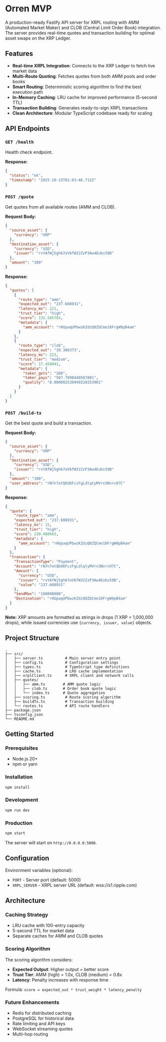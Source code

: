 # Orren MVP

A production-ready Fastify API server for XRPL routing with AMM (Automated Market Maker) and CLOB (Central Limit Order Book) integration. The server provides real-time quotes and transaction building for optimal asset swaps on the XRP Ledger.

## Features

- **Real-time XRPL Integration**: Connects to the XRP Ledger to fetch live market data
- **Multi-Route Quoting**: Fetches quotes from both AMM pools and order books
- **Smart Routing**: Deterministic scoring algorithm to find the best execution path
- **In-Memory Caching**: LRU cache for improved performance (5-second TTL)
- **Transaction Building**: Generates ready-to-sign XRPL transactions
- **Clean Architecture**: Modular TypeScript codebase ready for scaling

## API Endpoints

### `GET /health`
Health check endpoint.

**Response:**
```json
{
  "status": "ok",
  "timestamp": "2025-10-15T01:03:46.712Z"
}
```

### `POST /quote`
Get quotes from all available routes (AMM and CLOB).

**Request Body:**
```json
{
  "source_asset": {
    "currency": "XRP"
  },
  "destination_asset": {
    "currency": "USD",
    "issuer": "rvYAfWj5gh67oV6fW32ZzP3Aw4Eubs59B"
  },
  "amount": "100"
}
```

**Response:**
```json
{
  "quotes": [
    {
      "route_type": "amm",
      "expected_out": "237.608931",
      "latency_ms": 221,
      "trust_tier": "high",
      "score": 132.585783,
      "metadata": {
        "amm_account": "rHUpaqUPbwzKZdzQ8ZQCme18FrgW9pB4am"
      }
    },
    {
      "route_type": "clob",
      "expected_out": "39.386373",
      "latency_ms": 223,
      "trust_tier": "medium",
      "score": 17.456041,
      "metadata": {
        "taker_gets": "200",
        "taker_pays": "507.7898440507801",
        "quality": "0.000002538949220253901"
      }
    }
  ]
}
```

### `POST /build-tx`
Get the best quote and build a transaction.

**Request Body:**
```json
{
  "source_asset": {
    "currency": "XRP"
  },
  "destination_asset": {
    "currency": "USD",
    "issuer": "rvYAfWj5gh67oV6fW32ZzP3Aw4Eubs59B"
  },
  "amount": "100",
  "user_address": "rN7n7otQDd6FczFgLdlqtyMVrn3NnrcH7C"
}
```

**Response:**
```json
{
  "quote": {
    "route_type": "amm",
    "expected_out": "237.608931",
    "latency_ms": 15,
    "trust_tier": "high",
    "score": 230.480663,
    "metadata": {
      "amm_account": "rHUpaqUPbwzKZdzQ8ZQCme18FrgW9pB4am"
    }
  },
  "transaction": {
    "TransactionType": "Payment",
    "Account": "rN7n7otQDd6FczFgLdlqtyMVrn3NnrcH7C",
    "Amount": {
      "currency": "USD",
      "issuer": "rvYAfWj5gh67oV6fW32ZzP3Aw4Eubs59B",
      "value": "237.608931"
    },
    "SendMax": "100000000",
    "Destination": "rHUpaqUPbwzKZdzQ8ZQCme18FrgW9pB4am"
  }
}
```

**Note:** XRP amounts are formatted as strings in drops (1 XRP = 1,000,000 drops), while issued currencies use `{currency, issuer, value}` objects.

## Project Structure

```
.
├── src/
│   ├── server.ts          # Main server entry point
│   ├── config.ts          # Configuration settings
│   ├── types.ts           # TypeScript type definitions
│   ├── cache.ts           # LRU cache implementation
│   ├── xrplClient.ts      # XRPL client and network calls
│   ├── quotes/
│   │   ├── amm.ts        # AMM quote logic
│   │   ├── clob.ts       # Order book quote logic
│   │   └── index.ts      # Quote aggregation
│   ├── scoring.ts         # Route scoring algorithm
│   ├── buildTx.ts         # Transaction building
│   └── routes.ts          # API route handlers
├── package.json
├── tsconfig.json
└── README.md
```

## Getting Started

### Prerequisites
- Node.js 20+
- npm or yarn

### Installation

```bash
npm install
```

### Development

```bash
npm run dev
```

### Production

```bash
npm start
```

The server will start on `http://0.0.0.0:5000`.

## Configuration

Environment variables (optional):

- `PORT` - Server port (default: 5000)
- `XRPL_SERVER` - XRPL server URL (default: wss://s1.ripple.com)

## Architecture

### Caching Strategy
- LRU cache with 100-entry capacity
- 5-second TTL for market data
- Separate caches for AMM and CLOB quotes

### Scoring Algorithm
The scoring algorithm considers:
- **Expected Output**: Higher output = better score
- **Trust Tier**: AMM (high) = 1.0x, CLOB (medium) = 0.8x
- **Latency**: Penalty increases with response time

Formula: `score = expected_out * trust_weight * latency_penalty`

### Future Enhancements
- Redis for distributed caching
- PostgreSQL for historical data
- Rate limiting and API keys
- WebSocket streaming quotes
- Multi-hop routing
